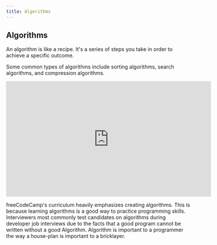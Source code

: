 ```yaml
---
title: Algorithms
---
```

## Algorithms

An algorithm is like a recipe. It's a series of steps you take in order to achieve a specific outcome.

Some common types of algorithms include sorting algorithms, search algorithms, and compression algorithms.

<iframe width="560" height="315" src="https://www.youtube.com/embed/kPRA0W1kECg" frameborder="0" allowfullscreen></iframe>

freeCodeCamp's curriculum heavily emphasizes creating algorithms. This is because learning algorithms is a good way to practice programming skills. Interviewers most commonly test candidates on algorithms during developer job interviews due to the facts that a good program cannot be written without a good Algorithm. Algorithm is important to a programmer the way a house-plan is important to a bricklayer.
